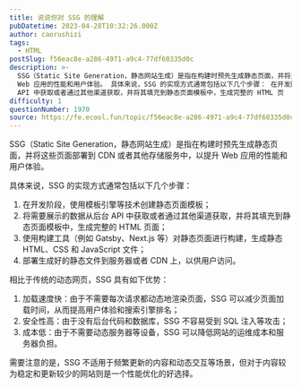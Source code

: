 ```yaml
---
title: 说说你对 SSG 的理解
pubDatetime: 2023-04-28T10:32:26.000Z
author: caorushizi
tags:
  - HTML
postSlug: f56eac8e-a286-4971-a9c4-77df60335d0c
description: >-
  SSG（Static Site Generation，静态网站生成）是指在构建时预先生成静态页面，并将这些页面部署到 CDN 或者其他存储服务中，以提升
  Web 应用的性能和用户体验。 具体来说，SSG 的实现方式通常包括以下几个步骤： 在开发阶段，使用模板引擎等技术创建静态页面模板； 将需要展示的数据从后台
  API 中获取或者通过其他渠道获取，并将其填充到静态页面模板中，生成完整的 HTML 页
difficulty: 1
questionNumber: 1970
source: https://fe.ecool.fun/topic/f56eac8e-a286-4971-a9c4-77df60335d0c
---
```


SSG（Static Site Generation，静态网站生成）是指在构建时预先生成静态页面，并将这些页面部署到 CDN 或者其他存储服务中，以提升 Web 应用的性能和用户体验。

具体来说，SSG 的实现方式通常包括以下几个步骤：

1. 在开发阶段，使用模板引擎等技术创建静态页面模板；
2. 将需要展示的数据从后台 API 中获取或者通过其他渠道获取，并将其填充到静态页面模板中，生成完整的 HTML 页面；
3. 使用构建工具（例如 Gatsby、Next.js 等）对静态页面进行构建，生成静态 HTML、CSS 和 JavaScript 文件；
4. 部署生成好的静态文件到服务器或者 CDN 上，以供用户访问。

相比于传统的动态网页，SSG 具有如下优势：

1. 加载速度快：由于不需要每次请求都动态地渲染页面，SSG 可以减少页面加载时间，从而提高用户体验和搜索引擎排名；
2. 安全性高：由于没有后台代码和数据库，SSG 不容易受到 SQL 注入等攻击；
3. 成本低：由于不需要动态服务器等设备，SSG 可以降低网站的运维成本和服务器负担。

需要注意的是，SSG 不适用于频繁更新的内容和动态交互等场景，但对于内容较为稳定和更新较少的网站则是一个性能优化的好选择。
